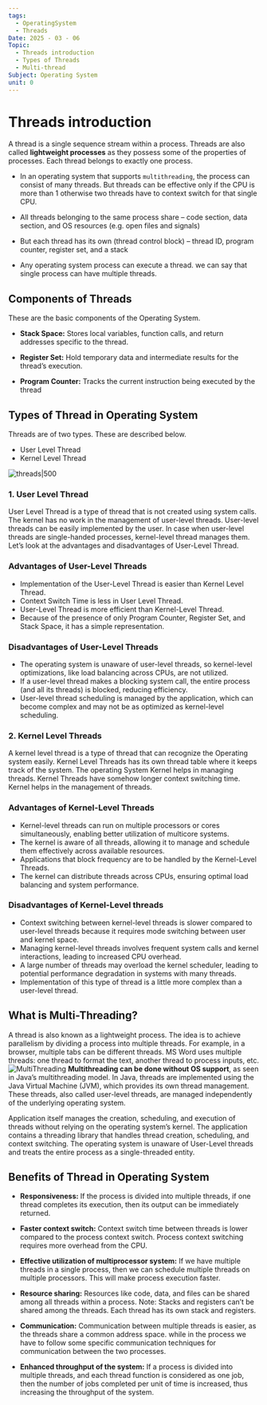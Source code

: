 ```yaml
---
tags:
  - OperatingSystem
  - Threads
Date: 2025 - 03 - 06
Topic:
  - Threads introduction
  - Types of Threads
  - Multi-thread
Subject: Operating System
unit: 0
---
```

# Threads introduction
A thread is a single sequence stream within a process. Threads are also called **lightweight processes** as they possess some of the properties of processes. Each thread belongs to exactly one process.

- In an operating system that supports `multithreading`, the process can consist of many threads. But threads can be effective only if the CPU is more than 1 otherwise two threads have to context switch for that single CPU.

- All threads belonging to the same process share – code section, data section, and OS resources (e.g. open files and signals)

- But each thread has its own (thread control block) – thread ID, program counter, register set, and a stack

- Any operating system process can execute a thread. we can say that single process can have multiple threads.

## Components of Threads

These are the basic components of the Operating System.

- **Stack Space:** Stores local variables, function calls, and return addresses specific to the thread.

- **Register Set:** Hold temporary data and intermediate results for the thread’s execution.

- **Program Counter:** Tracks the current instruction being executed by the thread

## **Types of Thread in Operating System**

Threads are of two types. These are described below.

- User Level Thread 
- Kernel Level Thread

![threads|500](https://media.geeksforgeeks.org/wp-content/uploads/20240226115304/Threads.png)

### 1. User Level Thread

User Level Thread is a type of thread that is not created using system calls. The kernel has no work in the management of user-level threads. User-level threads can be easily implemented by the user. In case when user-level threads are single-handed processes, kernel-level thread manages them. Let’s look at the advantages and disadvantages of User-Level Thread.
### **Advantages of User-Level Threads**

- Implementation of the User-Level Thread is easier than Kernel Level Thread.
- Context Switch Time is less in User Level Thread.
- User-Level Thread is more efficient than Kernel-Level Thread.
- Because of the presence of only Program Counter, Register Set, and Stack Space, it has a simple representation.
### **Disadvantages of User-Level Threads**

- The operating system is unaware of user-level threads, so kernel-level optimizations, like load balancing across CPUs, are not utilized.
- If a user-level thread makes a blocking system call, the entire process (and all its threads) is blocked, reducing efficiency.
- User-level thread scheduling is managed by the application, which can become complex and may not be as optimized as kernel-level scheduling.
### 2. Kernel Level Threads

A kernel level thread is a type of thread that can recognize the Operating system easily. Kernel Level Threads has its own thread table where it keeps track of the system. The operating System Kernel helps in managing threads. Kernel Threads have somehow longer context switching time. Kernel helps in the management of threads.
### **Advantages of Kernel-Level Threads**

- Kernel-level threads can run on multiple processors or cores simultaneously, enabling better utilization of multicore systems.
- The kernel is aware of all threads, allowing it to manage and schedule them effectively across available resources.
- Applications that block frequency are to be handled by the Kernel-Level Threads.
- The kernel can distribute threads across CPUs, ensuring optimal load balancing and system performance.

### **Disadvantages of Kernel-Level threads**

- Context switching between kernel-level threads is slower compared to user-level threads because it requires mode switching between user and kernel space.
- Managing kernel-level threads involves frequent system calls and kernel interactions, leading to increased CPU overhead.
- A large number of threads may overload the kernel scheduler, leading to potential performance degradation in systems with many threads.
- Implementation of this type of thread is a little more complex than a user-level thread.

## **What is Multi-Threading?** 

A thread is also known as a lightweight process. The idea is to achieve parallelism by dividing a process into multiple threads. For example, in a browser, multiple tabs can be different threads. MS Word uses multiple threads: one thread to format the text, another thread to process inputs, etc.
![MultiThreading](https://media.geeksforgeeks.org/wp-content/uploads/20240226114918/Screenshot-from-2024-02-26-11-48-56-768.png)
**Multithreading can be done without OS support**, as seen in Java’s multithreading model. In Java, threads are implemented using the Java Virtual Machine (JVM), which provides its own thread management. These threads, also called user-level threads, are managed independently of the underlying operating system.

Application itself manages the creation, scheduling, and execution of threads without relying on the operating system’s kernel. The application contains a threading library that handles thread creation, scheduling, and context switching. The operating system is unaware of User-Level threads and treats the entire process as a single-threaded entity.

## Benefits of Thread in Operating System

- **Responsiveness:** If the process is divided into multiple threads, if one thread completes its execution, then its output can be immediately returned.

- **Faster context switch:** Context switch time between threads is lower compared to the process context switch. Process context switching requires more overhead from the CPU. 

- **Effective utilization of multiprocessor system:** If we have multiple threads in a single process, then we can schedule multiple threads on multiple processors. This will make process execution faster. 

- **Resource sharing:** Resources like code, data, and files can be shared among all threads within a process. Note: Stacks and registers can’t be shared among the threads. Each thread has its own stack and registers. 

- **Communication:** Communication between multiple threads is easier, as the threads share a common address space. while in the process we have to follow some specific communication techniques for communication between the two processes. 

- **Enhanced throughput of the system:** If a process is divided into multiple threads, and each thread function is considered as one job, then the number of jobs completed per unit of time is increased, thus increasing the throughput of the system.